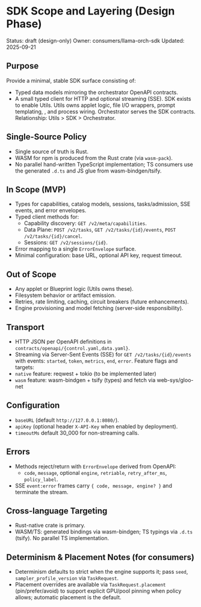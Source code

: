 # SDK Scope and Layering (Design Phase)
Status: draft (design-only)
Owner: consumers/llama-orch-sdk
Updated: 2025-09-21
## Purpose
Provide a minimal, stable SDK surface consisting of:
- Typed data models mirroring the orchestrator OpenAPI contracts.
- A small typed client for HTTP and optional streaming (SSE).
SDK exists to enable Utils. Utils owns applet logic, file I/O wrappers, prompt templating, , and process wiring. Orchestrator serves the SDK contracts.
Relationship: Utils > SDK > Orchestrator.
## Single-Source Policy
- Single source of truth is Rust.
- WASM for npm is produced from the Rust crate (via `wasm-pack`).
- No parallel hand-written TypeScript implementation; TS consumers use the generated `.d.ts` and JS glue from wasm-bindgen/tsify.
## In Scope (MVP)
- Types for capabilities, catalog models, sessions, tasks/admission, SSE events, and error envelopes.
- Typed client methods for:
  - Capability discovery: `GET /v2/meta/capabilities`.
  - Data Plane: `POST /v2/tasks`, `GET /v2/tasks/{id}/events`, `POST /v2/tasks/{id}/cancel`.
  - Sessions: `GET /v2/sessions/{id}`.
- Error mapping to a single `ErrorEnvelope` surface.
- Minimal configuration: base URL, optional API key, request timeout.
## Out of Scope
- Any applet or Blueprint logic (Utils owns these).
- Filesystem behavior or artifact  emission.
- Retries, rate limiting, caching, circuit breakers (future enhancements).
- Engine provisioning and model fetching (server-side responsibility).
## Transport
- HTTP JSON per OpenAPI definitions in `contracts/openapi/{control.yaml,data.yaml}`.
- Streaming via Server-Sent Events (SSE) for `GET /v2/tasks/{id}/events` with events: `started`, `token`, `metrics`, `end`, `error`.
Feature flags and targets:
- `native` feature: reqwest + tokio (to be implemented later)
- `wasm` feature: wasm-bindgen + tsify (types) and fetch via web-sys/gloo-net
## Configuration
- `baseURL` (default `http://127.0.0.1:8080/`).
- `apiKey` (optional header `X-API-Key` when enabled by deployment).
- `timeoutMs` default 30_000 for non-streaming calls.
## Errors
- Methods reject/return with `ErrorEnvelope` derived from OpenAPI:
  - `code`, `message`, optional `engine`, `retriable`, `retry_after_ms`, `policy_label`.
- SSE `event:error` frames carry `{ code, message, engine? }` and terminate the stream.
## Cross-language Targeting
- Rust-native crate is primary.
- WASM/TS: generated bindings via wasm-bindgen; TS typings via `.d.ts` (tsify). No parallel TS implementation.
## Determinism & Placement Notes (for consumers)
- Determinism defaults to strict when the engine supports it; pass `seed`, `sampler_profile_version` via `TaskRequest`.
- Placement overrides are available via `TaskRequest.placement` (pin/prefer/avoid) to support explicit GPU/pool pinning when policy allows; automatic placement is the default.
